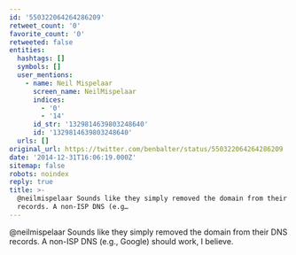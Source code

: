 ```yaml
---
id: '550322064264286209'
retweet_count: '0'
favorite_count: '0'
retweeted: false
entities:
  hashtags: []
  symbols: []
  user_mentions:
    - name: Neil Mispelaar
      screen_name: NeilMispelaar
      indices:
        - '0'
        - '14'
      id_str: '1329814639803248640'
      id: '1329814639803248640'
  urls: []
original_url: https://twitter.com/benbalter/status/550322064264286209
date: '2014-12-31T16:06:19.000Z'
sitemap: false
robots: noindex
reply: true
title: >-
  @neilmispelaar Sounds like they simply removed the domain from their DNS
  records. A non-ISP DNS (e.g…
---
```


@neilmispelaar Sounds like they simply removed the domain from their DNS records. A non-ISP DNS (e.g., Google) should work, I believe.